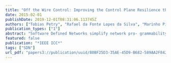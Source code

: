 ```yaml
---
title: "Off the Wire Control: Improving the Control Plane Resilience through Cellular Networks"
date: 2015-02-01
publishDate: 2019-12-01T08:31:06.113745Z
authors: ["Tobias Petry", "Rafael da Fonte Lopes da Silva", "Marinho Pilla Barcellos"]
publication_types: ["1"]
abstract: "Software Defined Networks simplify network pro- grammability by detaching the control plane from forwarding devices and deploying it into a logically centralized controller. While this allows a clearer separation of concerns, it also creates a dependency between them. Failures in the control plane break the controller view of the network state and could render the network unusable if forwarding devices cannot be reached. The relevance of this problem has led to a range of proposals, including physical distribution of controller instances and delegation of concerns to forwarding devices. In this paper, we propose and evaluate an architecture that leverages cellular data networks (4G) as control plane backup links. No previous work has explored this idea, despite the recent research intersecting SDN and wireless networks. Our experiments answer three research questions: (i) How is the behavior of control plane traffic affected by the characteristics of cellular links, (ii) how quickly is the control plane handed over to the backup link when a failure occurs and (iii) how well do network functions that rely on a snapshot of the network state behave on such an architecture. Our evaluation shows that, despite the expected higher latency of cellular links, this architecture maintains partial functionality of tasks that depend on global network awareness when failures occur in primary links in a simple, affordable fashion. I."
featured: false
publication: "*IEEE ICC*"
tags: ["SDN"]
url_pdf: "papers3://publication/uuid/80BF25D3-35AE-45D9-B682-589AA2F842F4"
---
```


